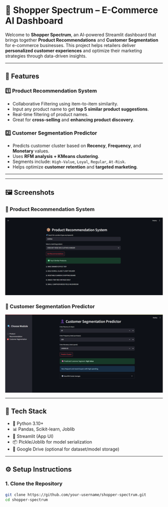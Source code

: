 # 🛒 Shopper Spectrum – E-Commerce AI Dashboard

Welcome to **Shopper Spectrum**, an AI-powered Streamlit dashboard that brings together **Product Recommendations** and **Customer Segmentation** for e-commerce businesses. This project helps retailers deliver **personalized customer experiences** and optimize their marketing strategies through data-driven insights.

---

## 📌 Features

### 1️⃣ Product Recommendation System
- Collaborative Filtering using item-to-item similarity.
- Input any product name to get **top 5 similar product suggestions**.
- Real-time filtering of product names.
- Great for **cross-selling** and **enhancing product discovery**.

### 2️⃣ Customer Segmentation Predictor
- Predicts customer cluster based on **Recency**, **Frequency**, and **Monetary** values.
- Uses **RFM analysis + KMeans clustering**.
- Segments include: `High-Value`, `Loyal`, `Regular`, `At-Risk`.
- Helps optimize **customer retention** and **targeted marketing**.

---

---

## 🖼️ Screenshots

### 📌 Product Recommendation System
![Product Recommendation](screenshots/product_recommendation.png)

### 📌 Customer Segmentation Predictor
![Customer Segmentation](screenshots/customer_segmentation.png)

---

## 🧪 Tech Stack

- 🐍 Python 3.10+
- 📊 Pandas, Scikit-learn, Joblib
- 🎯 Streamlit (App UI)
- 📦 Pickle/Joblib for model serialization
- 📁 Google Drive (optional for dataset/model storage)

---

## ⚙️ Setup Instructions

### 1. Clone the Repository
```bash
git clone https://github.com/your-username/shopper-spectrum.git
cd shopper-spectrum

